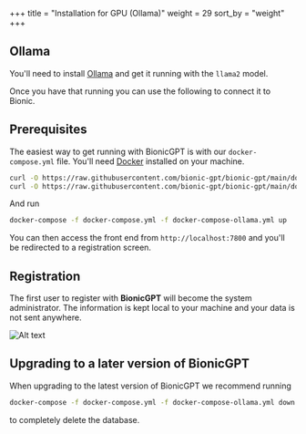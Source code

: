 +++
title = "Installation for GPU (Ollama)"
weight = 29
sort_by = "weight"
+++

## Ollama

You'll need to install [Ollama](https://ollama.ai/) and get it running with the `llama2` model.

Once you have that running you can use the following to connect it to Bionic.

## Prerequisites

The easiest way to get running with BionicGPT is with our `docker-compose.yml` file. You'll need [Docker](https://docs.docker.com/engine/install/) installed on your machine.

```sh
curl -O https://raw.githubusercontent.com/bionic-gpt/bionic-gpt/main/docker-compose.yml
curl -O https://raw.githubusercontent.com/bionic-gpt/bionic-gpt/main/docker-compose-ollama.yml
```

And run

```sh
docker-compose -f docker-compose.yml -f docker-compose-ollama.yml up
```

You can then access the front end from `http://localhost:7800` and you'll be redirected to a registration screen.

## Registration

The first user to register with **BionicGPT** will become the system administrator. The information is kept local to your machine and your data is not sent anywhere.

![Alt text](../initial-screen.png "Start Screen")

## Upgrading to a later version of BionicGPT

When upgrading to the latest version of BionicGPT we recommend running 

```sh
docker-compose -f docker-compose.yml -f docker-compose-ollama.yml down -v
```

to completely delete the database.
